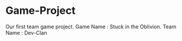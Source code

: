 # Game-Project
Our first team game project.
Game Name : Stuck in the Oblivion.
Team Name : Dev-Clan
